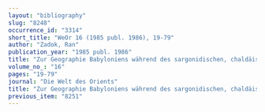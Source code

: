```yaml
---
layout: "bibliography"
slug: "8248"
occurrence_id: "3314"
short_title: "WeOr 16 (1985 publ. 1986), 19-79"
author: "Zadok, Ran"
publication_year: "1985 publ. 1986"
title: "Zur Geographie Babyloniens während des sargonidischen, chaldäischen, achämenidischen and hellenistischen Zeitalters"
volume_no_: "16"
pages: "19-79"
journal: "Die Welt des Orients"
title: "Zur Geographie Babyloniens während des sargonidischen, chaldäischen, achämenidischen and hellenistischen Zeitalters"
previous_item: "8251"
---
```

